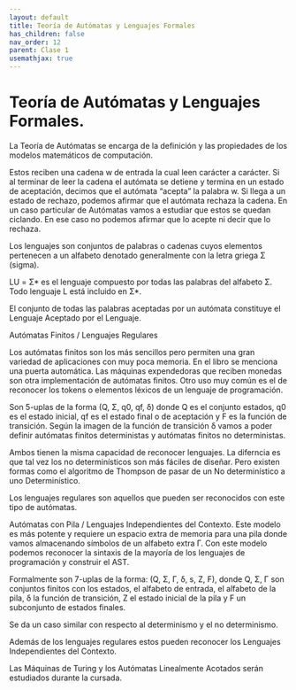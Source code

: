 ```yaml
---
layout: default
title: Teoría de Autómatas y Lenguajes Formales 
has_children: false
nav_order: 12
parent: Clase 1
usemathjax: true
---
```

# Teoría de Autómatas y Lenguajes Formales.

La Teoría de Autómatas se encarga de la definición y las propiedades de los modelos matemáticos de computación.

Estos reciben una cadena w de entrada la cual leen carácter a carácter. Si al terminar de leer la cadena el autómata se detiene y termina en un estado de aceptación, decimos que el autómata “acepta” la palabra w. Si llega a un estado de rechazo, podemos afirmar que el autómata rechaza la cadena. En un caso particular de Autómatas vamos a estudiar que estos se quedan ciclando. En ese caso no podemos afirmar que lo acepte ni decir que lo rechaza.

Los lenguajes son conjuntos de palabras o cadenas cuyos elementos pertenecen a un alfabeto denotado generalmente con la letra griega Σ (sigma).

LU = Σ* es el lenguaje compuesto por todas las palabras del alfabeto Σ. Todo lenguaje L está incluido en Σ*.

El conjunto de todas las palabras aceptadas por un autómata constituye el Lenguaje Aceptado por el Lenguaje.

Autómatas Finitos / Lenguajes Regulares

Los autómatas finitos son los más sencillos pero permiten una gran variedad de aplicaciones con muy poca memoria. En el libro se menciona una puerta automática. Las máquinas expendedoras que reciben monedas son otra implementación de autómatas finitos. Otro uso muy común es el de reconocer los tokens o elementos léxicos de un lenguaje de programación.

Son 5-uplas de la forma (Q,  Σ, q0, qf, δ) donde Q es el conjunto estados, q0 es el estado inicial, qf es el estado final o de aceptación y F es la función de transición. Según la imagen de la función de transición δ vamos a poder definir autómatas finitos deterministas y autómatas finitos no deterministas.

Ambos tienen la misma capacidad de reconocer lenguajes. La diferncia es que tal vez los no determinísticos son más fáciles de diseñar. Pero existen formas como el algoritmo de Thompson de pasar de un No determinístico a uno Determinístico.

Los lenguajes regulares son aquellos que pueden ser reconocidos con este tipo de autómatas.

Autómatas con Pila / Lenguajes Independientes del Contexto.
Este modelo es más potente y requiere un espacio extra de memoria para una pila donde vamos almacenando símbolos de un alfabeto extra Γ. Con este modelo podemos reconocer la sintaxis de la mayoría de los lenguajes de programación y construir el AST.

Formalmente son 7-uplas de la forma:  (Q, Σ, Γ, δ, s, Z, F), donde  Q, Σ, Γ son conjuntos finitos con los estados, el alfabeto de entrada, el alfabeto de la pila, δ la función de transición, Z el estado inicial de la pila y F un subconjunto de estados finales.

Se da un caso similar con respecto al determinismo y el no determinismo.

Además de los lenguajes regulares estos pueden reconocer los Lenguajes Independientes del Contexto.

Las Máquinas de Turing y los Autómatas Linealmente Acotados serán estudiados durante la cursada.
